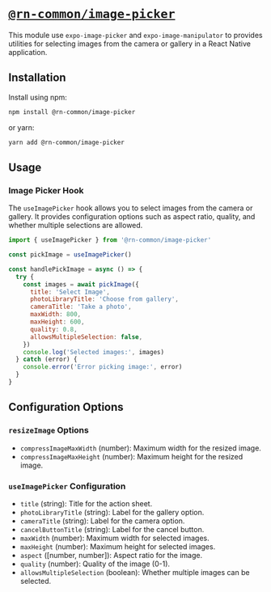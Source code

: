 # [`@rn-common/image-picker`](./packages/image-picker)

This module use `expo-image-picker` and `expo-image-manipulator` to provides utilities for selecting images from the camera or gallery in a React Native application.

## Installation

Install using npm:

```sh
npm install @rn-common/image-picker
```

or yarn:

```sh
yarn add @rn-common/image-picker
```

## Usage

### Image Picker Hook

The `useImagePicker` hook allows you to select images from the camera or gallery. It provides configuration options such as aspect ratio, quality, and whether multiple selections are allowed.

```javascript
import { useImagePicker } from '@rn-common/image-picker'

const pickImage = useImagePicker()

const handlePickImage = async () => {
  try {
    const images = await pickImage({
      title: 'Select Image',
      photoLibraryTitle: 'Choose from gallery',
      cameraTitle: 'Take a photo',
      maxWidth: 800,
      maxHeight: 600,
      quality: 0.8,
      allowsMultipleSelection: false,
    })
    console.log('Selected images:', images)
  } catch (error) {
    console.error('Error picking image:', error)
  }
}
```

## Configuration Options

### `resizeImage` Options

- `compressImageMaxWidth` (number): Maximum width for the resized image.
- `compressImageMaxHeight` (number): Maximum height for the resized image.

### `useImagePicker` Configuration

- `title` (string): Title for the action sheet.
- `photoLibraryTitle` (string): Label for the gallery option.
- `cameraTitle` (string): Label for the camera option.
- `cancelButtonTitle` (string): Label for the cancel button.
- `maxWidth` (number): Maximum width for selected images.
- `maxHeight` (number): Maximum height for selected images.
- `aspect` ([number, number]): Aspect ratio for the image.
- `quality` (number): Quality of the image (0-1).
- `allowsMultipleSelection` (boolean): Whether multiple images can be selected.
